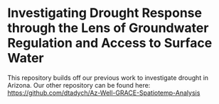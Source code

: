 # Investigating Drought Response through the Lens of Groundwater Regulation and Access to Surface Water

This repository builds off our previous work to investigate drought in Arizona.  Our other repository can be found here: https://github.com/dtadych/Az-Well-GRACE-Spatiotemp-Analysis
